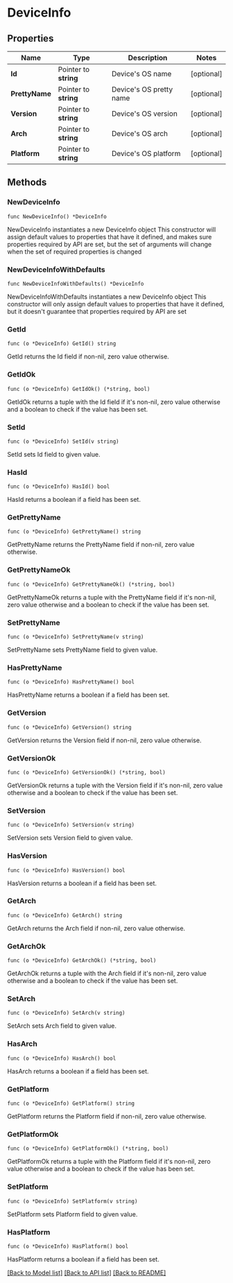 # DeviceInfo

## Properties

Name | Type | Description | Notes
------------ | ------------- | ------------- | -------------
**Id** | Pointer to **string** | Device&#39;s OS name | [optional] 
**PrettyName** | Pointer to **string** | Device&#39;s OS pretty name | [optional] 
**Version** | Pointer to **string** | Device&#39;s OS version | [optional] 
**Arch** | Pointer to **string** | Device&#39;s OS arch | [optional] 
**Platform** | Pointer to **string** | Device&#39;s OS platform | [optional] 

## Methods

### NewDeviceInfo

`func NewDeviceInfo() *DeviceInfo`

NewDeviceInfo instantiates a new DeviceInfo object
This constructor will assign default values to properties that have it defined,
and makes sure properties required by API are set, but the set of arguments
will change when the set of required properties is changed

### NewDeviceInfoWithDefaults

`func NewDeviceInfoWithDefaults() *DeviceInfo`

NewDeviceInfoWithDefaults instantiates a new DeviceInfo object
This constructor will only assign default values to properties that have it defined,
but it doesn't guarantee that properties required by API are set

### GetId

`func (o *DeviceInfo) GetId() string`

GetId returns the Id field if non-nil, zero value otherwise.

### GetIdOk

`func (o *DeviceInfo) GetIdOk() (*string, bool)`

GetIdOk returns a tuple with the Id field if it's non-nil, zero value otherwise
and a boolean to check if the value has been set.

### SetId

`func (o *DeviceInfo) SetId(v string)`

SetId sets Id field to given value.

### HasId

`func (o *DeviceInfo) HasId() bool`

HasId returns a boolean if a field has been set.

### GetPrettyName

`func (o *DeviceInfo) GetPrettyName() string`

GetPrettyName returns the PrettyName field if non-nil, zero value otherwise.

### GetPrettyNameOk

`func (o *DeviceInfo) GetPrettyNameOk() (*string, bool)`

GetPrettyNameOk returns a tuple with the PrettyName field if it's non-nil, zero value otherwise
and a boolean to check if the value has been set.

### SetPrettyName

`func (o *DeviceInfo) SetPrettyName(v string)`

SetPrettyName sets PrettyName field to given value.

### HasPrettyName

`func (o *DeviceInfo) HasPrettyName() bool`

HasPrettyName returns a boolean if a field has been set.

### GetVersion

`func (o *DeviceInfo) GetVersion() string`

GetVersion returns the Version field if non-nil, zero value otherwise.

### GetVersionOk

`func (o *DeviceInfo) GetVersionOk() (*string, bool)`

GetVersionOk returns a tuple with the Version field if it's non-nil, zero value otherwise
and a boolean to check if the value has been set.

### SetVersion

`func (o *DeviceInfo) SetVersion(v string)`

SetVersion sets Version field to given value.

### HasVersion

`func (o *DeviceInfo) HasVersion() bool`

HasVersion returns a boolean if a field has been set.

### GetArch

`func (o *DeviceInfo) GetArch() string`

GetArch returns the Arch field if non-nil, zero value otherwise.

### GetArchOk

`func (o *DeviceInfo) GetArchOk() (*string, bool)`

GetArchOk returns a tuple with the Arch field if it's non-nil, zero value otherwise
and a boolean to check if the value has been set.

### SetArch

`func (o *DeviceInfo) SetArch(v string)`

SetArch sets Arch field to given value.

### HasArch

`func (o *DeviceInfo) HasArch() bool`

HasArch returns a boolean if a field has been set.

### GetPlatform

`func (o *DeviceInfo) GetPlatform() string`

GetPlatform returns the Platform field if non-nil, zero value otherwise.

### GetPlatformOk

`func (o *DeviceInfo) GetPlatformOk() (*string, bool)`

GetPlatformOk returns a tuple with the Platform field if it's non-nil, zero value otherwise
and a boolean to check if the value has been set.

### SetPlatform

`func (o *DeviceInfo) SetPlatform(v string)`

SetPlatform sets Platform field to given value.

### HasPlatform

`func (o *DeviceInfo) HasPlatform() bool`

HasPlatform returns a boolean if a field has been set.


[[Back to Model list]](../README.md#documentation-for-models) [[Back to API list]](../README.md#documentation-for-api-endpoints) [[Back to README]](../README.md)


